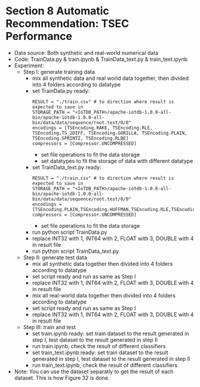 # Section 8    Automatic Recommendation: TSEC Performance
+ Data source: Both synthetic and real-world numerical data
+ Code: TrainData.py & train.ipynb & TrainData_text.py & train_text.ipynb
+ Experiment:
    + Step I: generate training data
        + mix all synthetic data and real world data together, then divided into 4 folders according to datatype
        + set TrainData.py ready:
            ```
            RESULT = "./train.csv" # to direction where result is expected to save in 
            STORAGE_PATH = "<IoTDB_PATH>/apache-iotdb-1.0.0-all-bin/apache-iotdb-1.0.0-all-bin/data/data/sequence/root.test/0/0"
            encodings = [TSEncoding.RAKE, TSEncoding.RLE, TSEncoding.TS_2DIFF, TSEncoding.GORILLA, TSEncoding.PLAIN, TSEncoding.SPRINTZ, TSEncoding.RLBE]
            compressors = [Compressor.UNCOMPRESSED]
            ```
            + set file operations to fit the data storage
            + set datatypes to fit the storage of data with different datatype
        + set TrainData_text.py ready:
            ```
            RESULT = "./train.csv" # to direction where result is expected to save in 
            STORAGE_PATH = "<IoTDB_PATH>/apache-iotdb-1.0.0-all-bin/apache-iotdb-1.0.0-all-bin/data/data/sequence/root.test/0/0"
            encodings = [TSEncoding.PLAIN,TSEncoding.HUFFMAN,TSEncoding.RLE,TSEncoding.DICTIONARY,TSEncoding.MTF,TSEncoding.BW,TSEncoding.AC]
            compressors = [Compressor.UNCOMPRESSED]
            ```
            + set file operations to fit the data storage
        + run python script TrainData.py
        + replace INT32 with 1, INT64 with 2, FLOAT with 3, DOUBLE with 4 in result file
        + run python script TrainData_text.py
    + Step II: generate test data
        + mix all synthetic data together then divided into 4 folders according to datatype
        + set script ready and run as same as Step I
        + replace INT32 with 1, INT64 with 2, FLOAT with 3, DOUBLE with 4 in result file
        + mix all real-world data together then divided into 4 folders according to datatype
        + set script ready and run as same as Step I
        + replace INT32 with 1, INT64 with 2, FLOAT with 3, DOUBLE with 4 in result file
    + Step III: train and test
        + set train.ipynb ready: set train dataset to the result generated in step I, test dataset to the result generated in step II
        + run train.ipynb, check the result of different classifiers
        + set train_text.ipynb ready: set train dataset to the result generated in step I, test dataset to the result generated in step II
        + run train_text.ipynb, check the result of different classifiers
+ Note: You can use the dataset separatly to get the result of each dataset. This is how Figure 32 is done.